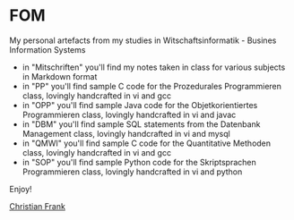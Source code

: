# FOM

My personal artefacts from my studies in Witschaftsinformatik - Busines Information Systems

- in "Mitschriften" you'll find my notes taken in class for various subjects in Markdown format
- in "PP" you'll find sample C code for the Prozedurales Programmieren class, lovingly handcrafted in vi and gcc
- in "OPP" you'll find sample Java code for the Objetkorientiertes Programmieren class, lovingly handcrafted in vi and javac
- in "DBM" you'll find sample SQL statements from the Datenbank Management class, lovingly handcrafted in vi and mysql
- in "QMWI" you'll find sample C code for the Quantitative Methoden class, lovingly handcrafted in vi and gcc
- in "SOP" you'll find sample Python code for the Skriptsprachen Programmieren class, lovingly handcrafted in vi and python

Enjoy!

[Christian Frank](http://www.chfrank.net/)
